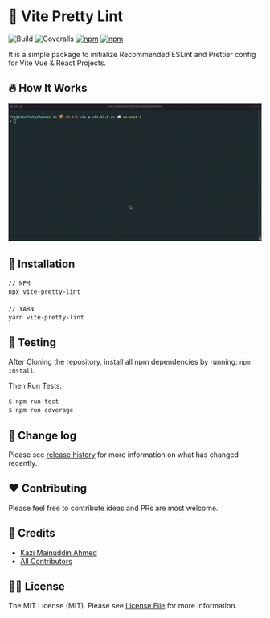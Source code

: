 # :unicorn: Vite Pretty Lint

![Build](https://img.shields.io/github/workflow/status/tzsk/vite-pretty-lint/Tests/master?logo=github&style=for-the-badge)
![Coveralls](https://img.shields.io/coveralls/github/tzsk/vite-pretty-lint/master?logo=coveralls&style=for-the-badge)
[![npm](https://img.shields.io/npm/v/vite-pretty-lint?logo=npm&style=for-the-badge)](https://www.npmjs.com/package/vite-pretty-lint)
[![npm](https://img.shields.io/npm/dt/vite-pretty-lint?logo=npm&style=for-the-badge)](https://www.npmjs.com/package/vite-pretty-lint)

It is a simple package to initialize Recommended ESLint and Prettier config for Vite Vue & React Projects.

## :fire: How It Works

![How it works](./assets/preview.gif)

## :gift: Installation

```sh
// NPM
npx vite-pretty-lint

// YARN
yarn vite-pretty-lint
```

## :microscope: Testing

After Cloning the repository, install all npm dependencies by running: `npm install`.

Then Run Tests:

```bash
$ npm run test
$ npm run coverage
```

## :date: Change log

Please see [release history][link-releases] for more information on what has changed recently.

## :heart: Contributing

Please feel free to contribute ideas and PRs are most welcome.

## :crown: Credits

- [Kazi Mainuddin Ahmed][link-author]
- [All Contributors][link-contributors]

## :policeman: License

The MIT License (MIT). Please see [License File](LICENSE) for more information.

[link-author]: https://github.com/tzsk
[link-contributors]: ../../contributors
[link-releases]: ../../releases
